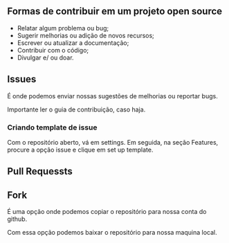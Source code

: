 ## Formas de contribuir em um projeto open source

- Relatar algum problema ou bug;
- Sugerir melhorias ou adição de novos recursos;
- Escrever ou atualizar a documentação;
- Contribuir com o código;
- Divulgar e/ ou doar.
  

## Issues
É onde podemos enviar nossas sugestões de melhorias ou reportar bugs. 

Importante ler o guia de contribuição, caso haja.

### Criando template de issue
Com o repositório aberto, vá em settings.
Em seguida, na seção Features, procure a opção issue e clique em set up template.

## Pull Requessts


## Fork
É uma opção onde podemos copiar o repositório para nossa conta do github.

Com essa opção podemos baixar o repositório para nossa maquina local.
